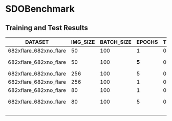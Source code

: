 # SDOBenchmark

## Training and Test Results



| DATASET                | IMG_SIZE | BATCH_SIZE | EPOCHS | TEST_AMOUNT | RESULT           |
| ---------------------- | -------- | ---------- | ------ | ----------- | ---------------- |
| 682xflare_682xno_flare | 50       | 100        | 1      | 0.1         | ~0.5             |
| 682xflare_682xno_flare | 50       | 100        | **5**  | 0.1         | **~0.69 - 0.79** |
| 682xflare_682xno_flare | 256      | 100        | 5      | 0.1         | ~0.515           |
| 682xflare_682xno_flare | 256      | 100        | 1      | 0.1         | ~0.515           |
| 682xflare_682xno_flare | 80       | 100        | 1      | 0.1         | ~0.522           |
| 682xflare_682xno_flare | 80       | 100        | 5      | 0.1         | ~0.706-0.757     |
|                        |          |            |        |             |                  |
|                        |          |            |        |             |                  |
|                        |          |            |        |             |                  |

